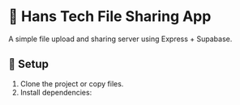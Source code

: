 # 📁 Hans Tech File Sharing App

A simple file upload and sharing server using Express + Supabase.

## 🔧 Setup

1. Clone the project or copy files.
2. Install dependencies:
